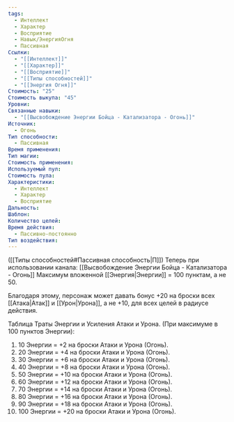 ```yaml
---
tags:
  - Интеллект
  - Характер
  - Восприятие
  - Навык/ЭнергияОгня
  - Пассивная
Ссылки:
  - "[[Интеллект]]"
  - "[[Характер]]"
  - "[[Восприятие]]"
  - "[[Типы способностей]]"
  - "[[Энергия Огня]]"
Стоимость: "25"
Стоимость выкупа: "45"
Уровни: 
Связанные навыки:
  - "[[Высвобождение Энергии Бойца - Катализатора - Огонь]]"
Источник:
  - Огонь
Тип способности:
  - Пассивная
Время применения: 
Тип магии: 
Стоимость применения: 
Используемый пул: 
Стоимость пула: 
Характеристики:
  - Интеллект
  - Характер
  - Восприятие
Дальность: 
Шаблон: 
Количество целей: 
Время действия:
  - Пассивно-постоянно
Тип воздействия:
---
```

([[Типы способностей#Пассивная способность|П]]) Теперь при использовании канала: [[Высвобождение Энергии Бойца - Катализатора - Огонь]] Максимум вложенной [[Энергия|Энергии]] = 100 пунктам, а не 50.

Благодаря этому, персонаж может давать бонус +20 на броски всех [[Атака|Атак]] и [[Урон|Урона]], а не +10, для всех целей в радиусе действия. 

Таблица Траты Энергии и Усиления Атаки и Урона.
(При максимуме в 100 пунктов Энергии):

1. 10 Энергии = +2 на броски Атаки и Урона (Огонь).
2. 20 Энергии = +4 на броски Атаки и Урона (Огонь).
3. 30 Энергии = +6 на броски Атаки и Урона (Огонь).
4. 40 Энергии = +8 на броски Атаки и Урона (Огонь).
5. 50 Энергии = +10 на броски Атаки и Урона (Огонь). 
6. 60 Энергии = +12 на броски Атаки и Урона (Огонь).
7. 70 Энергии = +14 на броски Атаки и Урона (Огонь). 
8. 80 Энергии = +16 на броски Атаки и Урона (Огонь). 
9. 90 Энергии = +18 на броски Атаки и Урона (Огонь). 
10. 100 Энергии = +20 на броски Атаки и Урона (Огонь). 